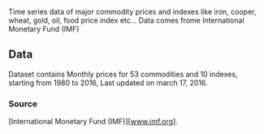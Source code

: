 Time series data of major commodity prices and indexes like iron, cooper, wheat, gold, oil, food price index etc... Data comes frome International Monetary Fund (IMF)

## Data

Dataset contains Monthly prices for 53 commodities and 10 indexes, starting from 1980 to 2016, Last updated on march 17, 2016. 

### Source 

[International Monetary Fund (IMF)][www.imf.org].
